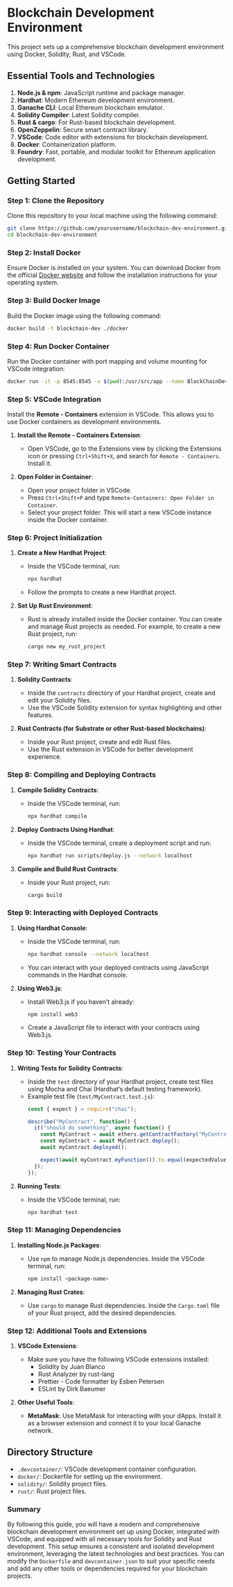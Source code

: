 # Blockchain Development Environment

This project sets up a comprehensive blockchain development environment using Docker, Solidity, Rust, and VSCode.

## Essential Tools and Technologies

1. **Node.js & npm**: JavaScript runtime and package manager.
2. **Hardhat**: Modern Ethereum development environment.
3. **Ganache CLI**: Local Ethereum blockchain emulator.
4. **Solidity Compiler**: Latest Solidity compiler.
5. **Rust & cargo**: For Rust-based blockchain development.
6. **OpenZeppelin**: Secure smart contract library.
7. **VSCode**: Code editor with extensions for blockchain development.
8. **Docker**: Containerization platform.
9. **Foundry**: Fast, portable, and modular toolkit for Ethereum application development.

## Getting Started

### Step 1: Clone the Repository

Clone this repository to your local machine using the following command:

```sh
git clone https://github.com/yourusername/blockchain-dev-environment.git
cd blockchain-dev-environment
```

### Step 2: Install Docker

Ensure Docker is installed on your system. You can download Docker from the official [Docker website](https://www.docker.com/get-started) and follow the installation instructions for your operating system.

### Step 3: Build Docker Image

Build the Docker image using the following command:

```sh
docker build -t blockchain-dev ./docker
```

### Step 4: Run Docker Container

Run the Docker container with port mapping and volume mounting for VSCode integration:

```sh
docker run -it -p 8545:8545 -v $(pwd):/usr/src/app --name BlockChainDevelopmentEnvironment blockchain-dev
```

### Step 5: VSCode Integration

Install the **Remote - Containers** extension in VSCode. This allows you to use Docker containers as development environments.

1. **Install the Remote - Containers Extension**:
   - Open VSCode, go to the Extensions view by clicking the Extensions icon or pressing `Ctrl+Shift+X`, and search for `Remote - Containers`. Install it.

2. **Open Folder in Container**:
   - Open your project folder in VSCode.
   - Press `Ctrl+Shift+P` and type `Remote-Containers: Open Folder in Container`.
   - Select your project folder. This will start a new VSCode instance inside the Docker container.

### Step 6: Project Initialization

1. **Create a New Hardhat Project**:
   - Inside the VSCode terminal, run:
     ```sh
     npx hardhat
     ```
   - Follow the prompts to create a new Hardhat project.

2. **Set Up Rust Environment**:
   - Rust is already installed inside the Docker container. You can create and manage Rust projects as needed. For example, to create a new Rust project, run:
     ```sh
     cargo new my_rust_project
     ```

### Step 7: Writing Smart Contracts

1. **Solidity Contracts**:
   - Inside the `contracts` directory of your Hardhat project, create and edit your Solidity files.
   - Use the VSCode Solidity extension for syntax highlighting and other features.

2. **Rust Contracts (for Substrate or other Rust-based blockchains)**:
   - Inside your Rust project, create and edit Rust files.
   - Use the Rust extension in VSCode for better development experience.

### Step 8: Compiling and Deploying Contracts

1. **Compile Solidity Contracts**:
   - Inside the VSCode terminal, run:
     ```sh
     npx hardhat compile
     ```

2. **Deploy Contracts Using Hardhat**:
   - Inside the VSCode terminal, create a deployment script and run:
     ```sh
     npx hardhat run scripts/deploy.js --network localhost
     ```

3. **Compile and Build Rust Contracts**:
   - Inside your Rust project, run:
     ```sh
     cargo build
     ```

### Step 9: Interacting with Deployed Contracts

1. **Using Hardhat Console**:
   - Inside the VSCode terminal, run:
     ```sh
     npx hardhat console --network localhost
     ```
   - You can interact with your deployed contracts using JavaScript commands in the Hardhat console.

2. **Using Web3.js**:
   - Install Web3.js if you haven’t already:
     ```sh
     npm install web3
     ```
   - Create a JavaScript file to interact with your contracts using Web3.js.

### Step 10: Testing Your Contracts

1. **Writing Tests for Solidity Contracts**:
   - Inside the `test` directory of your Hardhat project, create test files using Mocha and Chai (Hardhat’s default testing framework).
   - Example test file (`test/MyContract.test.js`):
     ```javascript
     const { expect } = require("chai");

     describe("MyContract", function() {
       it("should do something", async function() {
         const MyContract = await ethers.getContractFactory("MyContract");
         const myContract = await MyContract.deploy();
         await myContract.deployed();

         expect(await myContract.myFunction()).to.equal(expectedValue);
       });
     });
     ```

2. **Running Tests**:
   - Inside the VSCode terminal, run:
     ```sh
     npx hardhat test
     ```

### Step 11: Managing Dependencies

1. **Installing Node.js Packages**:
   - Use `npm` to manage Node.js dependencies. Inside the VSCode terminal, run:
     ```sh
     npm install <package-name>
     ```

2. **Managing Rust Crates**:
   - Use `cargo` to manage Rust dependencies. Inside the `Cargo.toml` file of your Rust project, add the desired dependencies.

### Step 12: Additional Tools and Extensions

1. **VSCode Extensions**:
   - Make sure you have the following VSCode extensions installed:
     - Solidity by Juan Blanco
     - Rust Analyzer by rust-lang
     - Prettier - Code formatter by Esben Petersen
     - ESLint by Dirk Baeumer

2. **Other Useful Tools**:
   - **MetaMask**: Use MetaMask for interacting with your dApps. Install it as a browser extension and connect it to your local Ganache network.

## Directory Structure

- `.devcontainer/`: VSCode development container configuration.
- `docker/`: Dockerfile for setting up the environment.
- `solidity/`: Solidity project files.
- `rust/`: Rust project files.

### Summary

By following this guide, you will have a modern and comprehensive blockchain development environment set up using Docker, integrated with VSCode, and equipped with all necessary tools for Solidity and Rust development. This setup ensures a consistent and isolated development environment, leveraging the latest technologies and best practices. You can modify the `Dockerfile` and `devcontainer.json` to suit your specific needs and add any other tools or dependencies required for your blockchain projects.
